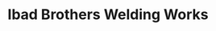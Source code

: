 ---
title: "Ibad Brothers Welding Works"
url: /karachi/ibad-brothers-welding-works/
shop: car repair
---